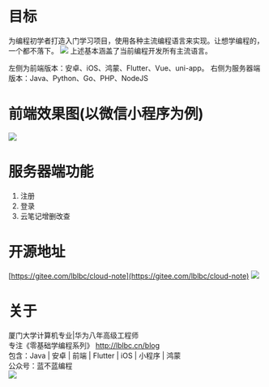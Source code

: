 # 目标
为编程初学者打造入门学习项目，使用各种主流编程语言来实现。让想学编程的，一个都不落下。
![](https://img-blog.csdnimg.cn/faea1470ad3b4e8eba3b093d261d637d.png)
上述基本涵盖了当前编程开发所有主流语言。

左侧为前端版本：安卓、iOS、鸿蒙、Flutter、Vue、uni-app。
右侧为服务器端版本：Java、Python、Go、PHP、NodeJS

# 前端效果图(以微信小程序为例)
![](https://img-blog.csdnimg.cn/7aa2d5becde24167b22714c9dfe62017.png)
# 服务器端功能
 1. 注册
 2. 登录
 3. 云笔记增删改查

# 开源地址
[https://gitee.com/lblbc/cloud-note](https://gitee.com/lblbc/cloud-note)
![](https://img-blog.csdnimg.cn/2f0b2bfe7c724d32bb3b3c938791c143.png)

# 关于
厦门大学计算机专业|华为八年高级工程师     
专注《零基础学编程系列》  http://lblbc.cn/blog  
包含：Java | 安卓 | 前端 | Flutter | iOS | 小程序 | 鸿蒙  
公众号：蓝不蓝编程  
![](https://img-blog.csdnimg.cn/4c62bfb4cca540b1a26825f2b1a8af7e.png)